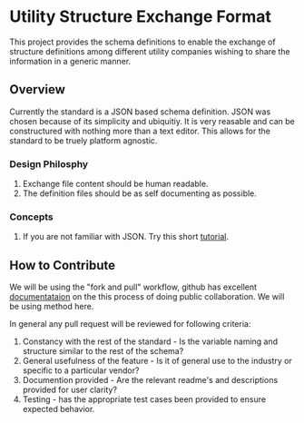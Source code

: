 # Utility Structure Exchange Format
This project provides the schema definitions to enable the exchange of structure definitions among different utility companies wishing to share the information in a generic manner. 

## Overview

Currently the standard is a JSON based schema definition.  JSON was chosen because of its simplicity and ubiquitiy.  It is very reasable and can be constructured with nothing more than a text editor.  This allows for the standard to be truely platform agnostic.

### Design Philosphy

1. Exchange file content should be human readable.
1. The definition files should be as self documenting as possible.

### Concepts

1. If you are not familiar with JSON.  Try this short [tutorial](http://www.w3schools.com/json/default.asp).

## How to Contribute

We will be using the "fork and pull" workflow, github has excellent [documentataion](https://help.github.com/articles/using-pull-requests/) on the this process of doing public collaboration.    We will be using method here.

In general any pull request will be reviewed for following criteria:

1. Constancy with the rest of the standard - Is the variable naming and structure similar to the rest of the schema?  
2. General usefulness of the feature - Is it of general use to the industry or specific to a particular vendor?
3. Documention provided - Are the relevant readme's and descriptions provided for user clarity?
4. Testing - has the appropriate test cases been provided to ensure expected behavior.


